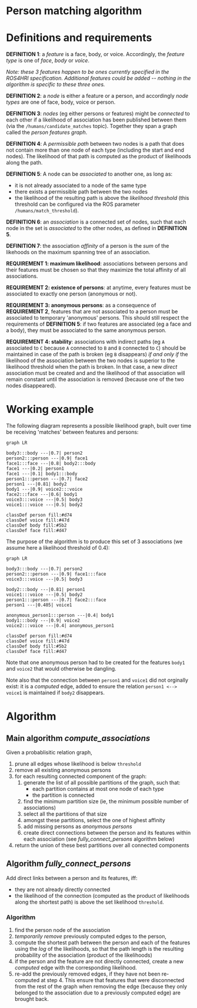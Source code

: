 Person matching algorithm
=========================

# Definitions and requirements

**DEFINITION 1**: a *feature* is a face, body, or voice. Accordingly, the *feature
type* is one of *face*, *body* or *voice*.

*Note: these 3 features happen to be ones currently specified in the ROS4HRI
specification. Additional features could be added -- nothing in the algorithm is
specific to these three ones.*

**DEFINITION 2**: a *node* is either a feature or a person, and accordingly *node
types* are one of face, body, voice or person.

**DEFINITION 3**: *nodes* (eg either persons or features) might be *connected* to
each other if a likelihood of association has been published between them (via
the `/humans/candidate_matches` topic). Together they span a graph called the
*person features graph*.

**DEFINITION 4**: A *permissible path* between two nodes is a path that does not
contain more than one node of each type (including the start and end nodes). The
likelihood of that path is computed as the product of likelihoods along the
path.

**DEFINITION 5**: A node can be *associated* to  another one, as long as:
- it is not already associated to a node of the same type
- there exists a permissible path between the two nodes
- the likelihood of the resulting path is above the *likelihood
  threshold* (this threshold can be configured via the ROS parameter
  `/humans/match_threshold`).

**DEFINITION 6**: an *association* is a connected set of nodes, such that each
node in the set is *associated* to the other nodes, as defined in **DEFINITION
5**.

**DEFINITION 7**: the association *affinity* of a person is the _sum_ of
the likehoods on the maximum spanning tree of an association.

**REQUIREMENT 1: maximum likelihood**: associations between persons and their
features must be chosen so that they maximize the total affinity of all
associations.

**REQUIREMENT 2: existence of persons**: at anytime, every features must be
associated to exactly one person (anonymous or not).

**REQUIREMENT 3: anonymous persons**: as a consequence of **REQUIREMENT 2**,
features that are not associated to a person must be associated to temporary
'anonymous' persons. This should still respect the requirements of **DEFINITION
5**: if two features are associated (eg a face and a body), they must be
associated to the same anonymous person.

**REQUIREMENT 4: stability**: associations with indirect paths (eg `A`
associated to `C` because `A` connected to `B` and `B` connected to `C`) should
be maintained in case of the path is broken (eg `B` disappears) *if and only if*
the likelihood of the association between the two nodes is superior to the
likelihood threshold when the path is broken. In that case, a new *direct*
association must be created and and the likelihood of that association will
remain constant until the association is removed (because one of the two nodes
disappeared).


# Working example

The following diagram represents a possible likelihood graph, built over time be
receiving 'matches' between features and persons:

``` mermaid
graph LR

body3:::body ---|0.7| person2
person2:::person ---|0.9| face1
face1:::face ---|0.8| body2:::body
face1 ---|0.2| person1
face1 ---|0.1| body1:::body
person1:::person ---|0.7| face2
person1 ---|0.81| body2
body1 ---|0.9| voice2:::voice
face2:::face ---|0.6| body1
voice3:::voice ---|0.5| body3
voice1:::voice ---|0.5| body2

classDef person fill:#d74
classDef voice fill:#47d
classDef body fill:#5b2
classDef face fill:#d47
```

The purpose of the algorithm is to produce this set of 3 associations (we assume
here a likelihood threshold of 0.4):

``` mermaid
graph LR

body3:::body ---|0.7| person2
person2:::person ---|0.9| face1:::face
voice3:::voice ---|0.5| body3

body2:::body ---|0.81| person1
voice1:::voice ---|0.5| body2
person1:::person ---|0.7| face2:::face
person1 ---|0.405| voice1

anonymous_person1:::person ---|0.4| body1
body1:::body ---|0.9| voice2
voice2:::voice ---|0.4| anonymous_person1

classDef person fill:#d74
classDef voice fill:#47d
classDef body fill:#5b2
classDef face fill:#d47
```

Note that one anonymous person had to be created for the features `body1` and
`voice2` that would otherwise be dangling.

Note also that the connection between `person1` and `voice1` did not orginally
exist: it is a *computed* edge, added to ensure the relation `person1 <-->
voice1` is maintained if `body2` disappears.


# Algorithm

## Main algorithm *compute_associations*

Given a probablisitic relation graph,

1. prune all edges whose likelihood is below `threshold`
1. remove all existing anonymous persons
1. for each resulting connected component of the graph:
   1. generate the list of all possible partitions of the graph, such that:
      * each partition contains at most one node of each type
      * the partition is connected
   1. find the minimum partition size (ie, the minimum possible number of associations)
   1. select all the partitions of that size
   1. amongst these partitions, select the one of highest affinity
   1. add missing persons as *anonymous persons*
   1. create direct connections between the person and its features within each
      association (see *fully_connect_persons* algorithm below)
1. return the union of these best partitions over all connected components 


## Algorithm *fully_connect_persons*

Add direct links between a person and its features, iff:
- they are not already directly connected
- the likelihood of the connection (computed as the product of
  likelihoods along the shortest path) is above the set likelihood
   `threshold`.

### Algorithm

1. find the person node of the association
1. *temporarily remove* previously computed edges to the person,
1. compute the shortest path between the person and each of the features using
   the *log* of the likelihoods, so that the path length is the resulting
   probability of the association (product of the likelihoods)
1. if the person and the feature are not directly connected, create a new
   *computed* edge with the corresponding likelihood.
1. re-add the previously removed edges, if they have not been re-computed at
   step 4. This ensure that features that were disconnected from the rest of the
   graph when removing the edge (because they only belonged to the association
   due to a previously computed edge) are brought back.




